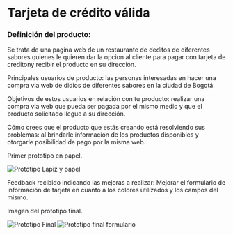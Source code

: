 # Tarjeta de crédito válida

### Definición del producto:

Se trata de una pagina web de un restaurante de deditos de diferentes sabores quienes le quieren dar la opcion al cliente para pagar con tarjeta de creditony recibir el producto en su dirección.

  Principales usuarios de producto: las personas interesadas en hacer una compra via web de didios de diferentes sabores en la ciudad de Bogotá.
  
  Objetivos de estos usuarios en relación con tu producto: realizar una compra via web que pueda ser pagada por el mismo medio y que el producto solicitado llegue a su     dirección.
  
  Cómo crees que el producto que estás creando está resolviendo sus problemas: al brindarle información de los productos disponibles y otorgarle posibilidad de pago por   la misma web.


  Primer prototipo en papel.
  
  ![Prototipo Lapiz y papel](https://user-images.githubusercontent.com/108738816/181621972-f10f51f2-c2cb-4208-985a-2982b7060f38.jpg)




  
  Feedback recibido indicando las mejoras a realizar: Mejorar el formulario de información de tarjeta en cuanto a los colores utilizados y los campos del mismo.
  
  
  
 
  
  Imagen del prototipo final.
  
  
  
  
  ![Prototipo Final](https://user-images.githubusercontent.com/108738816/182201045-93c92489-9c5c-4311-8427-bc3ccdc09f41.png)
  ![Prototipo final formulario](https://user-images.githubusercontent.com/108738816/182201079-25e5e1b1-044e-4058-8317-0395c27525d8.png)

 

